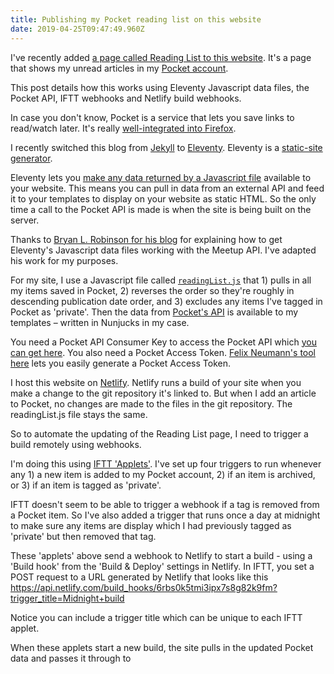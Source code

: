 ```yaml
---
title: Publishing my Pocket reading list on this website
date: 2019-04-25T09:47:49.960Z
---
```

I've recently added [a page called Reading List to this website](/reading-list). It's a page that shows my unread articles in my [Pocket account](http://getpocket.com/).

This post details how this works using Eleventy Javascript data files, the Pocket API, IFTT webhooks and Netlify build webhooks.

In case you don't know, Pocket is a service that lets you save links to read/watch later. It's really [well-integrated into Firefox](https://support.mozilla.org/en-US/kb/save-web-pages-later-pocket-firefox).

I recently switched this blog from [Jekyll](https://jekyllrb.com) to [Eleventy](https://www.11ty.io). Eleventy is a [static-site generator](https://indieweb.org/static_site_generator).

Eleventy lets you [make any data returned by a Javascript file](https://www.11ty.io/docs/data-js/) available to your website. This means you can pull in data from an external API and feed it to your templates to display on your website as static HTML. So the only time a call to the Pocket API is made is when the site is being built on the server.

Thanks to [Bryan L. Robinson for his blog](https://bryanlrobinson.com/blog/2019/04/02/using-eleventys-javascript-data-files) for explaining how to get Eleventy's Javascript data files working with the Meetup API. I've adapted his work for my purposes.

For my site, I use a Javascript file called [`readingList.js`](https://github.com/edjw/edjw-blog/blob/master/_data/readingList.js) that 1) pulls in all my items saved in Pocket, 2) reverses the order so they're roughly in descending publication date order, and 3) excludes any items I've tagged in Pocket as 'private'. Then the data from [Pocket's API](https://getpocket.com/developer/docs/v3/retrieve) is available to my templates – written in Nunjucks in my case.

You need a Pocket API Consumer Key to access the Pocket API which [you can get here](https://getpocket.com/developer/apps). You also need a Pocket Access Token. [Felix Neumann's tool here](https://reader.fxneumann.de/plugins/oneclickpocket/auth.php) lets you easily generate a Pocket Access Token.

I host this website on [Netlify](https://www.netlify.com). Netlify runs a build of your site when you make a change to the git repository it's linked to. But when I add an article to Pocket, no changes are made to the files in the git repository. The readingList.js file stays the same.

So to automate the updating of the Reading List page, I need to trigger a build remotely using webhooks.

I'm doing this using [IFTT 'Applets'](https://ifttt.com). I've set up four triggers to run whenever any 1) a new item is added to my Pocket account, 2) if an item is archived, or 3) if an item is tagged as 'private'.

IFTT doesn't seem to be able to trigger a webhook if a tag is removed from a Pocket item. So I've also added a trigger that runs once a day at midnight to make sure any items are display which I had previously tagged as 'private' but then removed that tag.

These 'applets' above send a webhook to Netlify to start a build - using a 'Build hook' from the 'Build & Deploy' settings in Netlify. In IFTT, you set a POST request to a URL generated by Netlify that looks like this https://api.netlify.com/build_hooks/6rbs0k5tmi3ipx7s8g82k9fm?trigger_title=Midnight+build

Notice you can include a trigger title which can be unique to each IFTT applet.

When these applets start a new build, the site pulls in the updated Pocket data and passes it through to

